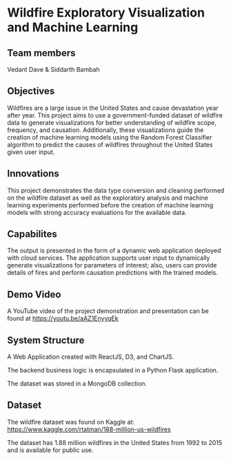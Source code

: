 # Wildfire Exploratory Visualization and Machine Learning

## Team members
Vedant Dave & Siddarth Bambah

## Objectives

Wildfires are a large issue in the United States and cause devastation year after year. This project aims to use a government-funded dataset of wildfire data to generate visualizations for better understanding of wildfire scope, frequency, and causation. Additionally, these visualizations guide the creation of machine learning models using the Random Forest Classifier algorithm to predict the causes of wildfires throughout the United States given user input.

## Innovations

This project demonstrates the data type conversion and cleaning performed on the wildfire dataset as well as the exploratory analysis and machine learning experiments performed before the creation of machine learning models with strong accuracy evaluations for the available data.

## Capabilites

The output is presented in the form of a dynamic web application deployed with cloud services. The application supports user input to dynamically generate visualizations for parameters of interest; also, users can provide details of fires and perform causation predictions with the trained models.

## Demo Video

A YouTube video of the project demonstration and presentation can be found at https://youtu.be/aAZ1EnyyqEk

## System Structure

A Web Application created with ReactJS, D3, and ChartJS.

The backend business logic is encapsulated in a Python Flask application.

The dataset was stored in a MongoDB collection.

## Dataset

The wildfire dataset was found on Kaggle at: https://www.kaggle.com/rtatman/188-million-us-wildfires

The dataset has 1.88 million wildfires in the United States from 1992 to 2015 and is available for public use.